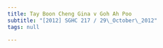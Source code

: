 ```yaml
---
title: Tay Boon Cheng Gina v Goh Ah Poo
subtitle: "[2012] SGHC 217 / 29\_October\_2012"
tags: null

---
```


